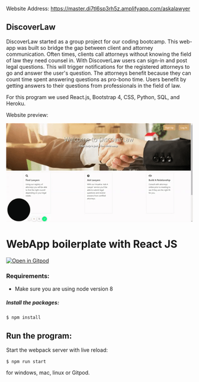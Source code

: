 Website Address: https://master.di7tl6sp3rh5z.amplifyapp.com/askalawyer

## DiscoverLaw
DiscoverLaw started as a group project for our coding bootcamp.  This web-app was built so bridge the gap between client and attorney communication.  Often times, clients call attorneys without knowing the field of law they need counsel in.  With DiscoverLaw users can sign-in and post legal questions.  This will trigger notifications for the registered attorneys to go and answer the user's question.  The attorneys benefit because they can count time spent answering questions as pro-bono time.  Users benefit by getting answers to their questions from professionals in the field of law.

For this program we used React.js, Bootstrap 4, CSS, Python, SQL, and Heroku.

Website preview:

![alt](https://github.com/epuermas/DiscoverLaw/blob/master/ezgif-6-a03d5d9beb4a.gif?raw=true)

# WebApp boilerplate with React JS
[![Open in Gitpod](https://gitpod.io/button/open-in-gitpod.svg)](https://gitpod.io/#https://github.com/epuermas/Final-Project/commits/master)

### Requirements:
- Make sure you are using node version 8

##### Install the packages:
```
$ npm install
```

## Run the program:
Start the webpack server with live reload:
```
$ npm run start
```
for windows, mac, linux or Gitpod.
